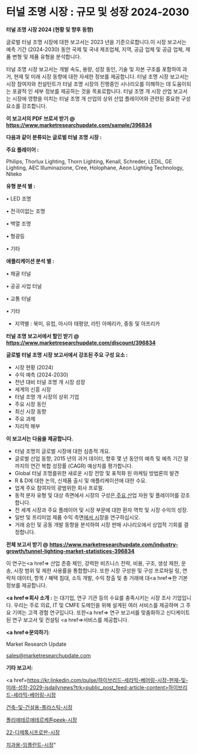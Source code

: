 # 터널 조명 시장 : 규모 및 성장 2024-2030

<strong>터널 조명 시장 2024 (현황 및 향후 동향)</strong>

글로벌 터널 조명 시장에 대한 보고서는 2023 년을 기준으로합니다.이 시장 보고서는 예측 기간 (2024-2030) 동안 국제 및 국내 제조업체, 지역, 공급 업체 및 공급 업체, 제품 변형 및 제품 유형을 분석합니다.

터널 조명 시장 보고서는 개발 속도, 용량, 성장 동인, 기술 및 자본 구조를 포함하여 과거, 현재 및 미래 시장 동향에 대한 자세한 정보를 제공합니다. 터널 조명 시장 보고서는 시장 참여자와 컨설턴트가 터널 조명 시장의 진행중인 시나리오를 이해하는 데 도움이되는 포괄적 인 세부 정보를 제공하는 것을 목표로합니다. 터널 조명 개 시장 산업 보고서는 시장에 영향을 미치는 터널 조명 개 산업의 상위 산업 플레이어와 관련된 중요한 구성 요소를 강조합니다.



<strong>이 보고서의 PDF 브로셔 받기 @ <a href=https://www.marketresearchupdate.com/sample/396834>https://www.marketresearchupdate.com/sample/396834</a></strong>



<strong>다음과 같이 분류되는 글로벌 터널 조명 시장 :</strong>



<strong>주요 플레이어 :</strong>

Philips, Thorlux Lighting, Thorn Lighting, Kenall, Schreder, LEDiL, GE Lighting, AEC Illuminazione, Cree, Holophane, Aeon Lighting Technology, Niteko



<strong>유형 분석 별 :</strong>

• LED 조명

• 전극이없는 조명

• 백열 조명

• 형광등

• 기타



<strong>애플리케이션 분석 별 :</strong>

• 채굴 터널

• 공공 사업 터널

• 교통 터널

• 기타

<ul>
  <li>지역별 : 북미, 유럽, 아시아 태평양, 라틴 아메리카, 중동 및 아프리카</li>
</ul>


<strong>터널 조명 보고서에서 할인 받기 @ <a href=https://www.marketresearchupdate.com/discount/396834>https://www.marketresearchupdate.com/discount/396834</a></strong>



<strong>글로벌 터널 조명 시장 보고서에서 강조된 주요 구성 요소 :</strong>
<ul>
  <li>시장 현황 (2024)</li>
  <li>수익 예측 (2024-2030)</li>
  <li>전년 대비 터널 조명 개 시장 성장</li>
  <li>세계의 신흥 시장</li>
  <li>터널 조명 개 시장의 상위 기업</li>
  <li>주요 시장 동인</li>
  <li>최신 시장 동향</li>
  <li>주요 과제</li>
  <li>지리적 해부</li>
</ul>


<strong>이 보고서는 다음을 제공합니다.</strong>
<ul>
  <li>터널 조명의 글로벌 시장에 대한 심층적 개요.</li>
  <li>글로벌 산업 동향, 2015 년의 과거 데이터, 향후 몇 년 동안의 예측 및 예측 기간 말까지의 연간 복합 성장률 (CAGR) 예상치를 평가합니다.</li>
  <li>Global 터널 조명를위한 새로운 시장 전망 및 표적화 된 마케팅 방법론의 발견</li>
  <li>R &amp; D에 대한 논의, 신제품 출시 및 애플리케이션에 대한 수요.</li>
  <li>업계 주요 참여자의 광범위한 회사 프로필.</li>
  <li>동적 분자 유형 및 대상 측면에서 시장의 구성은<a href=> 주요 산</a>업 자원 및 플레이어를 강조합니다.</li>
  <li>전 세계 시장과 주요 플레이어 및 시장 부문에 대한 환자 역학 및 시장 수익의 성장.</li>
  <li>일반 및 프리미엄 제품 수익 측면<a href=>에서 시</a>장을 연구하십시오.</li>
  <li>거래 승인 및 공동 개발 동향을 분석하여 시장 판매 시나리오에서 상업적 기회를 결정합니다.</li>
</ul>



<strong>전체 보고서 받기 @ <a href=https://www.marketresearchupdate.com/industry-growth/tunnel-lighting-market-statistices-396834>https://www.marketresearchupdate.com/industry-growth/tunnel-lighting-market-statistices-396834</a></strong>

이 연구는<a href=> 산업 존중</a> 체인, 강력한 비즈니스 전략, 비용, 구조, 생성 제한, 운송, 시장 범위 및 제한 사용률을 통합합니다. 또한 시장 구성원 및 구성 프로파일 링, 연락처 데이터, 항목 / 혜택 침대, 소득 개발, 수익 창출 및 총 거래에 대<a href=>한 기본 </a>정보를 제공합니다.



<strong><a href=>회사 소</a>개 :</strong>
는 대기업, 연구 기관 등의 수요를 충족시키는 시장 조사 기업입니다. 우리는 주로 의료, IT 및 CMFE 도메인을 위해 설계된 여러 서비스를 제공하며 그 주요 기여는 고객 경험 연구입니다. 또한<a href=> 연구 보</a>고서를 맞춤화하고 신디케이트 된 연구 보고서 및 컨설팅 <a href=>서비스</a>를 제공합니다.



<strong><a href=>문의하기:</a></strong>

Market Research Update

sales@marketresearchupdate.com



<strong>기타 보고서:</strong>

<a href=https://kr.linkedin.com/pulse/하이브리드-세라믹-베어링-시장-현재-및-미래-성장-2029-isdailynews?trk=public_post_feed-article-content>하이브리드-세라믹-베어링-시장</a>

<a href=https://www.linkedin.com/pulse/건축-및-건설용-플라스틱-시장-세분화-연구-목표-고객2029년-trend-tracking-tips-360-analysis/>건축-및-건설용-플라스틱-시장</a>

<a href=https://www.linkedin.com/pulse/폴리에테르에테르케톤peek-시장-경쟁-분석-및-성장-잠재력-2029-oifkf/>폴리에테르에테르케톤peek-시장</a>

<a href=https://www.linkedin.com/pulse/22-디메톡시프로판-시장-규모-및-성장-2023-trendsetters-talk-360-analysis-bfyff/>22-디메톡시프로판-시장</a>

<a href=https://www.linkedin.com/pulse/치과용-임플란트-시장-경쟁-분석-및-성장-잠재력-2030-analytics-avenue-adventures-24-ana-ccvnc/>치과용-임플란트-시장</a>"
